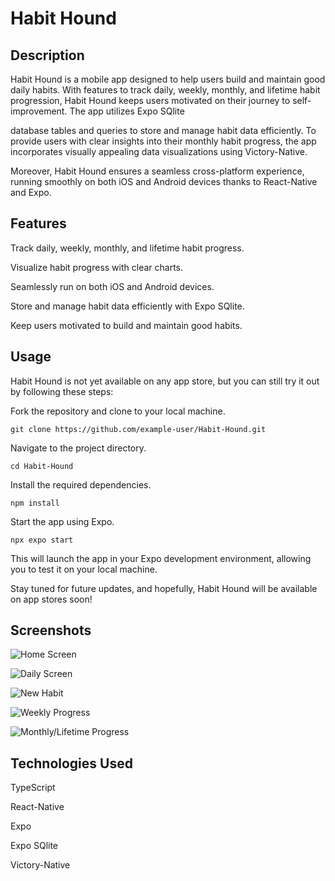 # Habit Hound

## Description

Habit Hound is a mobile app designed to help users build and maintain good daily habits. With features to track daily, weekly, monthly, and lifetime habit progression, Habit Hound keeps users motivated on their journey to self-improvement. The app utilizes Expo SQlite 

database tables and queries to store and manage habit data efficiently. To provide users with clear insights into their monthly habit progress, the app incorporates visually appealing data visualizations using Victory-Native. 

Moreover, Habit Hound ensures a seamless cross-platform experience, running smoothly on both iOS and Android devices thanks to React-Native and Expo.

## Features

Track daily, weekly, monthly, and lifetime habit progress.

Visualize habit progress with clear charts.

Seamlessly run on both iOS and Android devices.

Store and manage habit data efficiently with Expo SQlite.

Keep users motivated to build and maintain good habits.

## Usage
Habit Hound is not yet available on any app store, but you can still try it out by following these steps:

Fork the repository and clone to your local machine.

```shell
git clone https://github.com/example-user/Habit-Hound.git
```

Navigate to the project directory.

```shell
cd Habit-Hound
```

Install the required dependencies.

```shell
npm install
```

Start the app using Expo.

```shell
npx expo start
```

This will launch the app in your Expo development environment, allowing you to test it on your local machine.

Stay tuned for future updates, and hopefully, Habit Hound will be available on app stores soon!

## Screenshots

![Home Screen](Bloodhound/assets/IMG_2403.PNG)

![Daily Screen](Bloodhound/assets/IMG_2406.PNG)

![New Habit](Bloodhound/assets/IMG_2405.PNG)

![Weekly Progress](Bloodhound/assets/IMG_2408.PNG)

![Monthly/Lifetime Progress](Bloodhound/assets/IMG_2409.PNG)

## Technologies Used

TypeScript

React-Native

Expo

Expo SQlite

Victory-Native
